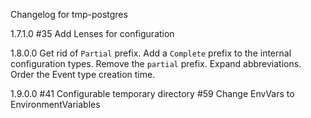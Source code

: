 Changelog for tmp-postgres

1.7.1.0
  #35 Add Lenses for configuration

1.8.0.0
  Get rid of `Partial` prefix. Add a `Complete` prefix to the internal configuration types.
  Remove the `partial` prefix.
  Expand abbreviations.
  Order the Event type creation time.

1.9.0.0
  #41 Configurable temporary directory
  #59 Change EnvVars to EnvironmentVariables
